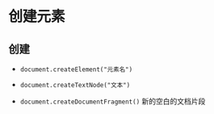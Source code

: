 # 创建元素

## 创建

- `document.createElement("元素名")`

- `document.createTextNode("文本")`

- `document.createDocumentFragment()` 新的空白的文档片段
